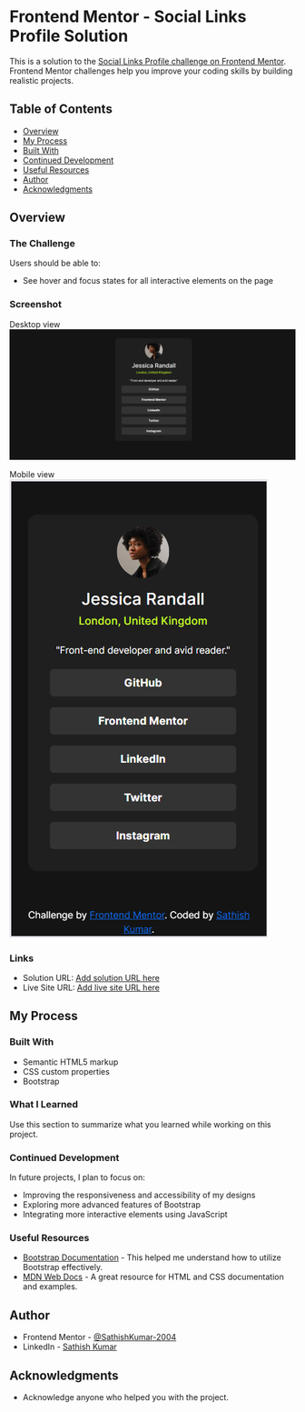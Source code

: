 # Frontend Mentor - Social Links Profile Solution

This is a solution to the [Social Links Profile challenge on Frontend Mentor](https://www.frontendmentor.io/challenges/social-links-profile-UG32l9m6dQ). Frontend Mentor challenges help you improve your coding skills by building realistic projects.

## Table of Contents

- [Overview](#overview)
- [My Process](#my-process)
- [Built With](#built-with)
- [Continued Development](#continued-development)
- [Useful Resources](#useful-resources)
- [Author](#author)
- [Acknowledgments](#acknowledgments)

## Overview

### The Challenge

Users should be able to:

- See hover and focus states for all interactive elements on the page

### Screenshot

Desktop view
![Screenshot](./Screenshots/Desktop%20view.png)

Mobile view <br>
![Screenshot](./Screenshots/Mobile%20view.png)

### Links

- Solution URL: [Add solution URL here](https://github.com/SathishKumar-2004/social-links-profile-main.git)
- Live Site URL: [Add live site URL here](https://sathishkumar-2004.github.io/social-links-profile-main/)

## My Process

### Built With

- Semantic HTML5 markup
- CSS custom properties
- Bootstrap

### What I Learned

Use this section to summarize what you learned while working on this project.

### Continued Development

In future projects, I plan to focus on:

- Improving the responsiveness and accessibility of my designs
- Exploring more advanced features of Bootstrap
- Integrating more interactive elements using JavaScript

### Useful Resources

- [Bootstrap Documentation](https://getbootstrap.com/docs/5.0/getting-started/introduction/) - This helped me understand how to utilize Bootstrap effectively.
- [MDN Web Docs](https://developer.mozilla.org/) - A great resource for HTML and CSS documentation and examples.

## Author

- Frontend Mentor - [@SathishKumar-2004](https://www.frontendmentor.io/profile/SathishKumar-2004)
- LinkedIn - [Sathish Kumar](www.linkedin.com/in/sathish-kumar2004)

## Acknowledgments

- Acknowledge anyone who helped you with the project.
